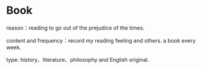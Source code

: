 # Book
reason：reading to go out of the prejudice of the times.

content and frequency：record my reading feeling and others. a book every week.

type: history、literature、philosophy and English original.
